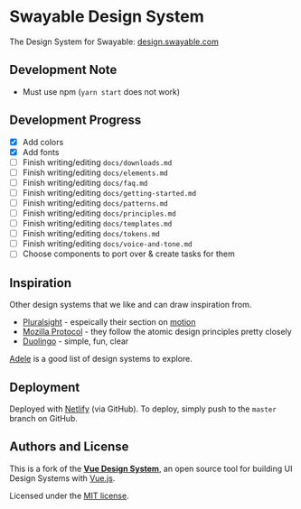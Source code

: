 # Swayable Design System

The Design System for Swayable: [design.swayable.com](http://design.swayable.com/)

## Development Note

- Must use npm (`yarn start` does not work)

## Development Progress

- [x] Add colors
- [x] Add fonts
- [ ] Finish writing/editing `docs/downloads.md`
- [ ] Finish writing/editing `docs/elements.md`
- [ ] Finish writing/editing `docs/faq.md`
- [ ] Finish writing/editing `docs/getting-started.md`
- [ ] Finish writing/editing `docs/patterns.md`
- [ ] Finish writing/editing `docs/principles.md`
- [ ] Finish writing/editing `docs/templates.md`
- [ ] Finish writing/editing `docs/tokens.md`
- [ ] Finish writing/editing `docs/voice-and-tone.md`
- [ ] Choose components to port over & create tasks for them

## Inspiration

Other design systems that we like and can draw inspiration from.

- [Pluralsight](https://design-system.pluralsight.com/) - espeically their section on [motion](https://design-system.pluralsight.com/core/motion/)
- [Mozilla Protocol](https://protocol.mozilla.org/) - they follow the atomic design principles pretty closely
- [Duolingo](https://www.duolingo.com/design/) - simple, fun, clear

[Adele](https://adele.uxpin.com/) is a good list of design systems to explore.

## Deployment

Deployed with [Netlify](https://www.netlify.com/) (via GitHub). To deploy, simply push to the `master` branch on GitHub.

## Authors and License

This is a fork of the [**Vue Design System**](https://vueds.com/), an open source tool for building UI Design Systems with [Vue.js](https://vuejs.org).

Licensed under the [MIT license](https://github.com/viljamis/vue-design-system/blob/master/LICENSE).

